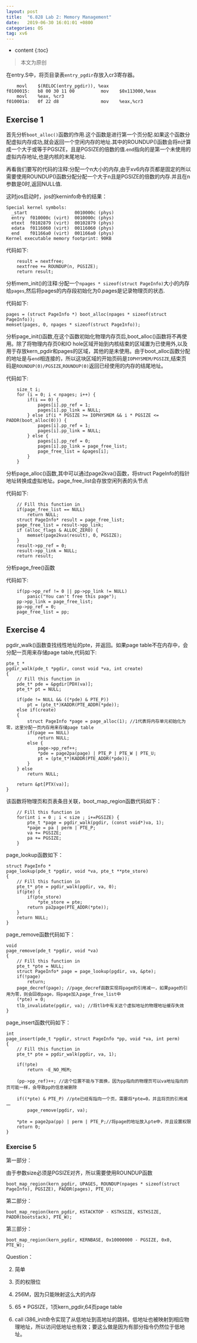 ```yaml
---
layout: post
title:  "6.828 Lab 2: Memory Management"
date:   2019-06-30 16:01:01 +0800
categories: OS
tag: xv6
---
```


* content
{:toc}

>本文为原创

在entry.S中，将页目录表`entry_pgdir`存放入cr3寄存器。

```
	movl	$(RELOC(entry_pgdir)), %eax
f0100015:	b8 00 30 11 00       	mov    $0x113000,%eax
	movl	%eax, %cr3
f010001a:	0f 22 d8             	mov    %eax,%cr3
```

## Exercise 1

首先分析`boot_alloc()`函数的作用.这个函数是进行第一个页分配.如果这个函数分配虚拟内存成功,就会返回一个空闲内存的地址.其中的ROUNDUP()函数会将n计算成一个大于或等于PGSIZE，且是PGSIZE的倍数的值.`end`指向的是第一个未使用的虚拟内存地址,也是内核的末尾地址.

再看我们要写的代码的注释:分配一个n大小的内存,由于xv6内存页都是固定的所以需要使用ROUNDUP()函数分配分配一个大于n且是PGSIZE的倍数的内存.并且在n参数是0时,返回NULL值.

这时jos启动时，jos的kerninfo命令的结果：

```
Special kernel symbols:
  _start                  0010000c (phys)
  entry  f010000c (virt)  0010000c (phys)
  etext  f0102879 (virt)  00102879 (phys)
  edata  f0116060 (virt)  00116060 (phys)
  end    f01166a0 (virt)  001166a0 (phys)
Kernel executable memory footprint: 90KB
```

代码如下:

```
    result = nextfree;
	nextfree += ROUNDUP(n, PGSIZE);
	return result;
```

分析mem_init()的注释:分配一个`npages * sizeof(struct PageInfo)`大小的内存给`pages`,然后将pages的内存段初始化为0.pages是记录物理页的状态.

代码如下:
```
pages = (struct PageInfo *) boot_alloc(npages * sizeof(struct PageInfo));
memset(pages, 0, npages * sizeof(struct PageInfo));
```

分析page_init()函数,在这个函数初始化物理内存页后,boot_alloc()函数将不再使用。除了将物理内存页0和IO hole区域开始到内核结束的区域置为已使用外,以及用于存放kern_pgdir和pages的区域，其他的是未使用。由于boot_alloc函数分配的地址是与`end`相连接的，所以这块区域的开始页码是`IOPHYSMEM/PGSIZE`,结束页码是`ROUNDUP(0)/PGSIZE`,`ROUNDUP(0)`返回已经使用的内存的结尾地址。

代码如下:

```
	size_t i;
	for (i = 0; i < npages; i++) {
		if(i == 0) {
			pages[i].pp_ref = 1;
			pages[i].pp_link = NULL;
		} else if(i * PGSIZE >= IOPHYSMEM && i * PGSIZE <= PADDR(boot_alloc(0))) {
			pages[i].pp_ref = 1;
			pages[i].pp_link = NULL;
		} else {
			pages[i].pp_ref = 0;
			pages[i].pp_link = page_free_list;
			page_free_list = &pages[i];
		}
	}
```

分析page_alloc()函数,其中可以通过page2kva()函数，将struct PageInfo的指针地址转换成虚拟地址。page_free_list会存放空闲列表的头节点

代码如下:

```
	// Fill this function in
	if(page_free_list == NULL)
	    return NULL;
	struct PageInfo* result = page_free_list;
	page_free_list = result->pp_link;
	if (alloc_flags & ALLOC_ZERO) {
		memset(page2kva(result), 0, PGSIZE);
	}
	result->pp_ref = 0;
	result->pp_link = NULL;
	return result;
```

分析page_free()函数

代码如下:

```
	if(pp->pp_ref != 0 || pp->pp_link != NULL)
	    panic("You can't free this page");
	pp->pp_link = page_free_list;
	pp->pp_ref = 0;
	page_free_list = pp;
```

## Exercise 4

pgdir_walk()函数查找线性地址的pte，并返回。如果page table不在内存中，会分配一页用来存储page table,代码如下:

```
pte_t *
pgdir_walk(pde_t *pgdir, const void *va, int create)
{
	// Fill this function in
	pde_t* pde = &pgdir[PDX(va)];
	pte_t* pt = NULL;
	    
	if(pde != NULL && ((*pde) & PTE_P))
		pt = (pte_t*)KADDR(PTE_ADDR(*pde));
	else if(create)
	{
		struct PageInfo *page = page_alloc(1); //1代表将内存单元初始化为零，这里分配一页内存用来存储page table
		if(page == NULL)
		    return NULL;
		else {
			page->pp_ref++;
			*pde = page2pa(page) | PTE_P | PTE_W | PTE_U;
			pt = (pte_t*)KADDR(PTE_ADDR(*pde));
		}
	} else
		return NULL;
	
	return &pt[PTX(va)];
}
```

该函数将物理页和页表条目关联，boot_map_region函数代码如下：

```
	// Fill this function in
	for(int i = 0 ; i < size ; i+=PGSIZE) {
		pte_t *page = pgdir_walk(pgdir, (const void*)va, 1);
		*page = pa | perm | PTE_P;
		va += PGSIZE;
		pa += PGSIZE;
	}
```

page_lookup函数如下：

```
struct PageInfo *
page_lookup(pde_t *pgdir, void *va, pte_t **pte_store)
{
	// Fill this function in
	pte_t* pte = pgdir_walk(pgdir, va, 0);
	if(pte) {
		if(pte_store)
		    *pte_store = pte;
		return pa2page(PTE_ADDR(*pte));
	}
	return NULL;
}
```

page_remove函数代码如下：

```
void
page_remove(pde_t *pgdir, void *va)
{
	// Fill this function in
	pte_t *pte = NULL;
	struct PageInfo* page = page_lookup(pgdir, va, &pte);
	if(!page)
	    return;
	page_decref(page); //page_decref函数实现将page的引用减一，如果page的引用为零，则会回收page，将page加入page_free_list中
	(*pte) = 0;
	tlb_invalidate(pgdir, va); //将tlb中有关这个虚拟地址的物理地址缓存失效
}
```

page_insert函数代码如下：

```
int
page_insert(pde_t *pgdir, struct PageInfo *pp, void *va, int perm)
{
	// Fill this function in
	pte_t* pte = pgdir_walk(pgdir, va, 1);
	
	if(!pte)
	    return -E_NO_MEM;
	
	(pp->pp_ref)++; //这个位置不能与下面换，因为pp指向的物理页可以va地址指向的页可能一样，会导致pp的信息被删除

	if((*pte) & PTE_P) //pte已经有指向一个页，需要将*pte=0，并且将页的引用减一
		page_remove(pgdir, va);
	
	*pte = page2pa(pp) | perm | PTE_P;//将page的地址放入pte中，并且设置权限
	return 0;
}
```

### Exercise 5

第一部分：

由于参数size必须是PGSIZE对齐，所以需要使用ROUNDUP函数

```
boot_map_region(kern_pgdir, UPAGES, ROUNDUP(npages * sizeof(struct PageInfo), PGSIZE), PADDR(pages), PTE_U);
```

第二部分：

```
boot_map_region(kern_pgdir, KSTACKTOP - KSTKSIZE, KSTKSIZE, PADDR(bootstack), PTE_W);
```

第三部分：

```
boot_map_region(kern_pgdir, KERNBASE, 0x10000000 - PGSIZE, 0x0, PTE_W);
```

Question：

2. 简单

3. 页的权限位

4. 256M，因为只能映射这么大的内存

5. 65 * PGSIZE，1页kern_pgdir,64页page table

6. call i386_init命令实现了从低地址到高地址的跳转。低地址也被映射到相应物理地址，所以访问低地址也有效；要这么做是因为有部分指令仍然位于低地址。